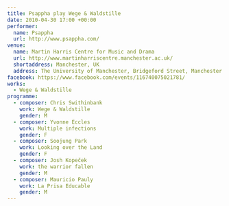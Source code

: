 ```yaml
---
title: Psappha play Wege & Waldstille
date: 2010-04-30 17:00 +00:00
performer:
  name: Psappha
  url: http://www.psappha.com/
venue:
  name: Martin Harris Centre for Music and Drama
  url: http://www.martinharriscentre.manchester.ac.uk/
  shortaddress: Manchester, UK
  address: The University of Manchester, Bridgeford Street, Manchester M13 9PL, United Kingdom
facebook: https://www.facebook.com/events/116740075021781/
works:
  - Wege & Waldstille
programme:
  - composer: Chris Swithinbank
    work: Wege & Waldstille
    gender: M
  - composer: Yvonne Eccles
    work: Multiple infections
    gender: F
  - composer: Soojung Park
    work: Looking over the Land
    gender: F
  - composer: Josh Kopeček
    work: the warrior fallen
    gender: M
  - composer: Mauricio Pauly
    work: La Prisa Educable
    gender: M
---
```

